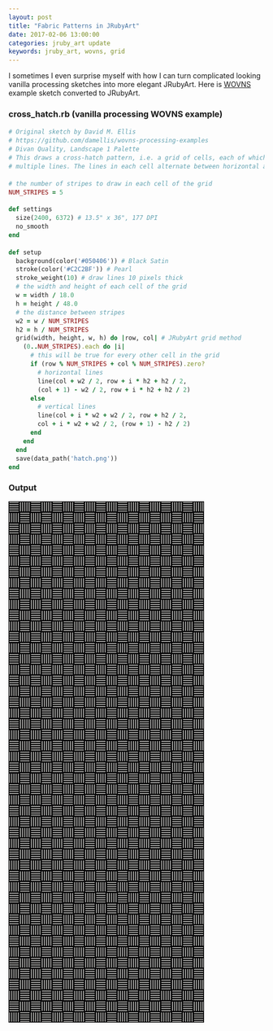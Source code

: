 ```yaml
---
layout: post
title: "Fabric Patterns in JRubyArt"
date: 2017-02-06 13:00:00
categories: jruby_art update
keywords: jruby_art, wovns, grid
---
```

I sometimes I even surprise myself with how I can turn complicated looking vanilla processing sketches into more elegant JRubyArt.
Here is [WOVNS][wovns] example sketch converted to JRubyArt.

### cross_hatch.rb (vanilla processing WOVNS example)

```ruby
# Original sketch by David M. Ellis
# https://github.com/damellis/wovns-processing-examples
# Divan Quality, Landscape 1 Palette
# This draws a cross-hatch pattern, i.e. a grid of cells, each of which contains
# multiple lines. The lines in each cell alternate between horizontal and vertical.

# the number of stripes to draw in each cell of the grid
NUM_STRIPES = 5

def settings
  size(2400, 6372) # 13.5" x 36", 177 DPI
  no_smooth
end

def setup
  background(color('#050406')) # Black Satin
  stroke(color('#C2C2BF')) # Pearl
  stroke_weight(10) # draw lines 10 pixels thick
  # the width and height of each cell of the grid
  w = width / 18.0
  h = height / 48.0
  # the distance between stripes
  w2 = w / NUM_STRIPES
  h2 = h / NUM_STRIPES  
  grid(width, height, w, h) do |row, col| # JRubyArt grid method
    (0..NUM_STRIPES).each do |i|
      # this will be true for every other cell in the grid
      if (row % NUM_STRIPES + col % NUM_STRIPES).zero?
        # horizontal lines
        line(col + w2 / 2, row + i * h2 + h2 / 2,
        (col + 1) - w2 / 2, row + i * h2 + h2 / 2)
      else
        # vertical lines
        line(col + i * w2 + w2 / 2, row + h2 / 2,
        col + i * w2 + w2 / 2, (row + 1) - h2 / 2)
      end
    end
  end
  save(data_path('hatch.png'))
end
```

### Output

<img src="/assets/hatch.png" />

[wovns]:https://github.com/damellis/wovns-processing-examples
